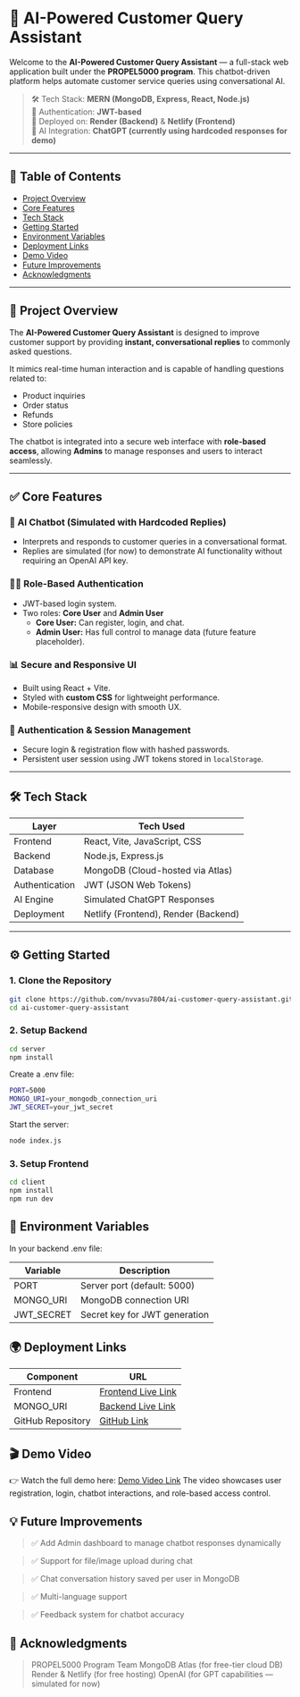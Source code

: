 # 🧠 AI-Powered Customer Query Assistant

Welcome to the **AI-Powered Customer Query Assistant** — a full-stack web application built under the **PROPEL5000 program**. This chatbot-driven platform helps automate customer service queries using conversational AI.

> 🛠️ Tech Stack: **MERN (MongoDB, Express, React, Node.js)**  
> 🔐 Authentication: **JWT-based**  
> 📡 Deployed on: **Render (Backend)** & **Netlify (Frontend)**  
> 🧠 AI Integration: **ChatGPT (currently using hardcoded responses for demo)**

---

## 📌 Table of Contents

- [Project Overview](#project-overview)
- [Core Features](#core-features)
- [Tech Stack](#tech-stack)
- [Getting Started](#getting-started)
- [Environment Variables](#environment-variables)
- [Deployment Links](#deployment-links)
- [Demo Video](#demo-video)
- [Future Improvements](#future-improvements)
- [Acknowledgments](#acknowledgments)

---

## 🚀 Project Overview

The **AI-Powered Customer Query Assistant** is designed to improve customer support by providing **instant, conversational replies** to commonly asked questions.

It mimics real-time human interaction and is capable of handling questions related to:
- Product inquiries
- Order status
- Refunds
- Store policies

The chatbot is integrated into a secure web interface with **role-based access**, allowing **Admins** to manage responses and users to interact seamlessly.

---

## ✅ Core Features

### 💬 AI Chatbot (Simulated with Hardcoded Replies)
- Interprets and responds to customer queries in a conversational format.
- Replies are simulated (for now) to demonstrate AI functionality without requiring an OpenAI API key.

### 🧑‍💼 Role-Based Authentication
- JWT-based login system.
- Two roles: **Core User** and **Admin User**
  - **Core User:** Can register, login, and chat.
  - **Admin User:** Has full control to manage data (future feature placeholder).

### 📊 Secure and Responsive UI
- Built using React + Vite.
- Styled with **custom CSS** for lightweight performance.
- Mobile-responsive design with smooth UX.

### 🔐 Authentication & Session Management
- Secure login & registration flow with hashed passwords.
- Persistent user session using JWT tokens stored in `localStorage`.

---

## 🛠️ Tech Stack

| Layer        | Tech Used                         |
|--------------|-----------------------------------|
| Frontend     | React, Vite, JavaScript, CSS      |
| Backend      | Node.js, Express.js               |
| Database     | MongoDB (Cloud-hosted via Atlas)  |
| Authentication | JWT (JSON Web Tokens)           |
| AI Engine    | Simulated ChatGPT Responses       |
| Deployment   | Netlify (Frontend), Render (Backend) |

---

## ⚙️ Getting Started

### 1. Clone the Repository

```bash
git clone https://github.com/nvvasu7804/ai-customer-query-assistant.git
cd ai-customer-query-assistant
```

### 2. Setup Backend
```bash
cd server
npm install
```
Create a .env file:

```bash
PORT=5000
MONGO_URI=your_mongodb_connection_uri
JWT_SECRET=your_jwt_secret
```

Start the server:

```bash
node index.js
```
### 3. Setup Frontend

```bash
cd client
npm install
npm run dev
```

## 🔐 Environment Variables

In your backend .env file:

| Variable    |  Description                         |
|-------------|--------------------------------------|
| PORT        | Server port (default: 5000)          |
| MONGO_URI   | MongoDB connection URI               |
| JWT_SECRET  | Secret key for JWT generation        |

## 🌍 Deployment Links

| Component          |  URL                                                                            |
|-------------|----------------------------------------------------------------------------------------|
| Frontend           | [Frontend Live Link](https://zitharaproject.netlify.app/)                       |
| MONGO_URI          | [Backend Live Link](https://zithara-project-backend.onrender.com)               |
| GitHub Repository  | [GitHub Link](https://github.com/nvvasu7804/ai-customer-query-assistant.git)    |

## 🎬 Demo Video
👉 Watch the full demo here: [Demo Video Link]()
The video showcases user registration, login, chatbot interactions, and role-based access control.

## 💡 Future Improvements

> ✅ Add Admin dashboard to manage chatbot responses dynamically

> ✅ Support for file/image upload during chat

> ✅ Chat conversation history saved per user in MongoDB

> ✅ Multi-language support

> ✅ Feedback system for chatbot accuracy

## 🤝 Acknowledgments
> PROPEL5000 Program Team
> MongoDB Atlas (for free-tier cloud DB)
> Render & Netlify (for free hosting)
> OpenAI (for GPT capabilities — simulated for now)
